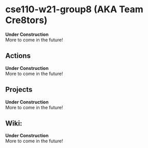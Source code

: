 # cse110-w21-group8 (AKA Team Cre8tors)

**Under Construction**  
More to come in the future!

## Actions
**Under Construction**  
More to come in the future!

## Projects
**Under Construction**  
More to come in the future!

## Wiki:
**Under Construction**  
More to come in the future!
